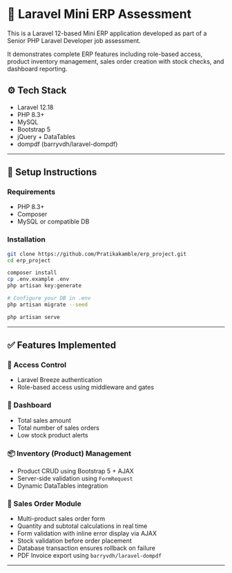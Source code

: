 # 🧾 Laravel Mini ERP Assessment

This is a Laravel 12-based Mini ERP application developed as part of a Senior PHP Laravel Developer job assessment.

It demonstrates complete ERP features including role-based access, product inventory management, sales order creation with stock checks, and dashboard reporting.

## ⚙️ Tech Stack

-   Laravel 12.18
-   PHP 8.3+
-   MySQL
-   Bootstrap 5
-   jQuery + DataTables
-   dompdf (barryvdh/laravel-dompdf)

---

## 🚀 Setup Instructions

### Requirements

-   PHP 8.3+
-   Composer
-   MySQL or compatible DB

### Installation

```bash
git clone https://github.com/Pratikakamble/erp_project.git
cd erp_project

composer install
cp .env.example .env
php artisan key:generate

# Configure your DB in .env
php artisan migrate --seed

php artisan serve
```

---

## ✅ Features Implemented

### 🔐 Access Control

-   Laravel Breeze authentication
-   Role-based access using middleware and gates

### 🧭 Dashboard

-   Total sales amount
-   Total number of sales orders
-   Low stock product alerts

### 📦 Inventory (Product) Management

-   Product CRUD using Bootstrap 5 + AJAX
-   Server-side validation using `FormRequest`
-   Dynamic DataTables integration

### 🧾 Sales Order Module

-   Multi-product sales order form
-   Quantity and subtotal calculations in real time
-   Form validation with inline error display via AJAX
-   Stock validation before order placement
-   Database transaction ensures rollback on failure
-   PDF Invoice export using `barryvdh/laravel-dompdf`

---
